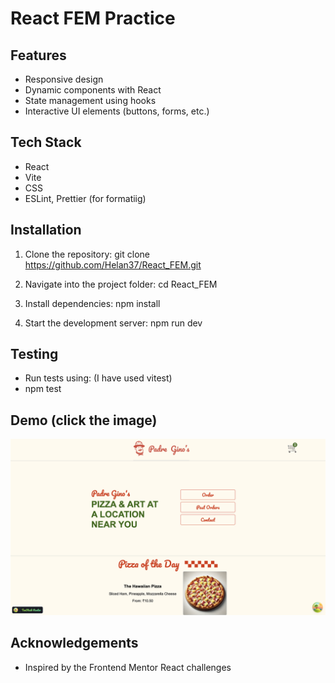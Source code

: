 # React FEM Practice

## Features

- Responsive design
- Dynamic components with React
- State management using hooks
- Interactive UI elements (buttons, forms, etc.)

## Tech Stack

- React
- Vite
- CSS 
- ESLint, Prettier (for formatiig)

## Installation

1. Clone the repository:
   git clone https://github.com/Helan37/React_FEM.git

2. Navigate into the project folder:
   cd React_FEM

3. Install dependencies:
   npm install

4. Start the development server:
   npm run dev


## Testing

- Run tests using: (I have used vitest)
- npm test

## Demo (click the image)

[![Watch the demo video](PADRE-GINOS.png)](React_FEM_Demo.mov)




## Acknowledgements

- Inspired by the Frontend Mentor React challenges
